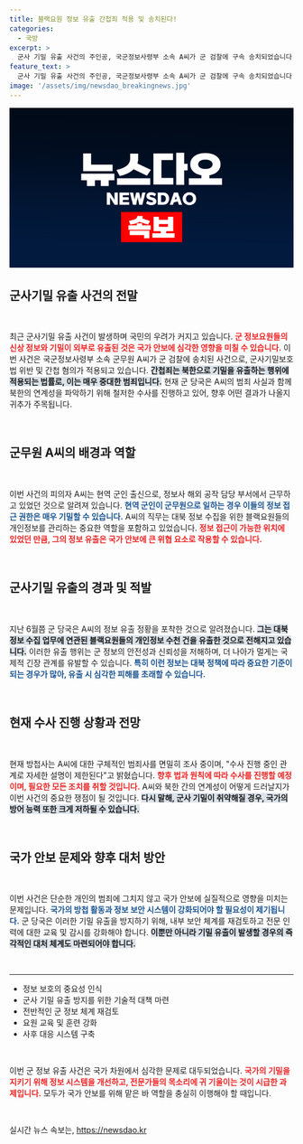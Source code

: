 ```yaml
---
title: 블랙요원 정보 유출 간첩죄 적용 및 송치된다!
categories:
  - 국방
excerpt: >
  군사 기밀 유출 사건의 주인공, 국군정보사령부 소속 A씨가 군 검찰에 구속 송치되었습니다. 북한과의 연관성 포착된 A씨의 치명적인 범죄 사실, 과연 어떤 진실이 숨어 있을까요? 클릭해 확인하세요!
feature_text: >
  군사 기밀 유출 사건의 주인공, 국군정보사령부 소속 A씨가 군 검찰에 구속 송치되었습니다. 북한과의 연관성 포착된 A씨의 치명적인 범죄 사실, 과연 어떤 진실이 숨어 있을까요? 클릭해 확인하세요!
image: '/assets/img/newsdao_breakingnews.jpg'
---
```


<p><img src="/assets/img/newsdao_breakingnews.jpg" alt="flaretime 속보" /></p>

<h2 data-ke-size="size26">군사기밀 유출 사건의 전말</h2>

<p data-ke-size="size16">&nbsp;</p>

<p data-ke-size="size16">최근 군사기밀 유출 사건이 발생하며 국민의 우려가 커지고 있습니다. <b><span style="color: #ee2323;">군 정보요원들의 신상 정보와 기밀이 외부로 유출된 것은 국가 안보에 심각한 영향을 미칠 수 있습니다.</span></b> 이번 사건은 국군정보사령부 소속 군무원 A씨가 군 검찰에 송치된 사건으로, 군사기밀보호법 위반 및 간첩 혐의가 적용되고 있습니다. <b><span style="background-color: #21538527;">간첩죄는 북한으로 기밀을 유출하는 행위에 적용되는 법률로, 이는 매우 중대한 범죄입니다.</span></b> 현재 군 당국은 A씨의 범죄 사실과 함께 북한의 연계성을 파악하기 위해 철저한 수사를 진행하고 있어, 향후 어떤 결과가 나올지 귀추가 주목됩니다.</p>

<p data-ke-size="size16">&nbsp;</p>

<h2 data-ke-size="size26">군무원 A씨의 배경과 역할</h2>

<p data-ke-size="size16">&nbsp;</p>

<p data-ke-size="size16">이번 사건의 피의자 A씨는 현역 군인 출신으로, 정보사 해외 공작 담당 부서에서 근무하고 있었던 것으로 알려져 있습니다. <b><span style="color: #1a5490;">현역 군인이 군무원으로 일하는 경우 이들의 정보 접근 권한은 매우 기밀할 수 있습니다.</span></b> A씨의 직무는 대북 정보 수집을 위한 블랙요원들의 개인정보를 관리하는 중요한 역할을 포함하고 있었습니다. <b><span style="color: #ee2323;">정보 접근이 가능한 위치에 있었던 만큼, 그의 정보 유출은 국가 안보에 큰 위협 요소로 작용할 수 있습니다.</span></b> </p>

<p data-ke-size="size16">&nbsp;</p>

<h2 data-ke-size="size26">군사기밀 유출의 경과 및 적발</h2>

<p data-ke-size="size16">&nbsp;</p>

<p data-ke-size="size16">지난 6월쯤 군 당국은 A씨의 정보 유출 정황을 포착한 것으로 알려졌습니다. <b><span style="background-color: #21538527;">그는 대북 정보 수집 업무에 연관된 블랙요원들의 개인정보 수천 건을 유출한 것으로 전해지고 있습니다.</span></b> 이러한 유출 행위는 군 정보의 안전성과 신뢰성을 저해하며, 더 나아가 멀게는 국제적 긴장 관계를 유발할 수 있습니다. <b><span style="color: #1a5490;">특히 이런 정보는 대북 정책에 따라 중요한 기준이 되는 경우가 많아, 유출 시 심각한 피해를 초래할 수 있습니다.</span></b> </p>

<p data-ke-size="size16">&nbsp;</p>

<h2 data-ke-size="size26">현재 수사 진행 상황과 전망</h2>

<p data-ke-size="size16">&nbsp;</p>

<p data-ke-size="size16">현재 방첩사는 A씨에 대한 구체적인 범죄사를 면밀히 조사 중이며, "수사 진행 중인 관계로 자세한 설명이 제한된다"고 밝혔습니다. <b><span style="color: #ee2323;">향후 법과 원칙에 따라 수사를 진행할 예정이며, 필요한 모든 조치를 취할 것입니다.</span></b> A씨와 북한 간의 연계성이 어떻게 드러날지가 이번 사건의 중요한 쟁점이 될 것입니다. <b><span style="background-color: #21538527;">다시 말해, 군사 기밀이 취약해질 경우, 국가의 방어 능력 또한 크게 저하될 수 있습니다.</span></b> </p>

<p data-ke-size="size16">&nbsp;</p>

<h2 data-ke-size="size26">국가 안보 문제와 향후 대처 방안</h2>

<p data-ke-size="size16">&nbsp;</p>

<p data-ke-size="size16">이번 사건은 단순한 개인의 범죄에 그치지 않고 국가 안보에 실질적으로 영향을 미치는 문제입니다. <b><span style="color: #1a5490;">국가의 방첩 활동과 정보 보안 시스템이 강화되어야 할 필요성이 제기됩니다.</span></b> 군 당국은 이러한 기밀 유출을 방지하기 위해, 내부 보안 체계를 재검토하고 전문 인력에 대한 교육 및 감시를 강화해야 합니다. <b><span style="background-color: #21538527;">이뿐만 아니라 기밀 유출이 발생할 경우의 즉각적인 대처 체계도 마련되어야 합니다.</span></b> </p>

<p data-ke-size="size16">&nbsp;</p>

<hr />

<ul>
<li>정보 보호의 중요성 인식</li>
<li>군사 기밀 유출 방지를 위한 기술적 대책 마련</li>
<li>전반적인 군 정보 체계 재검토</li>
<li>요원 교육 및 훈련 강화</li>
<li>사후 대응 시스템 구축</li>
</ul>

<p data-ke-size="size16">&nbsp;</p>

<p data-ke-size="size16">이번 군 정보 유출 사건은 국가 차원에서 심각한 문제로 대두되었습니다. <b><span style="color: #ee2323;">국가의 기밀을 지키기 위해 정보 시스템을 개선하고, 전문가들의 목소리에 귀 기울이는 것이 시급한 과제입니다.</span></b> 모두가 국가 안보를 위해 맡은 바 역할을 충실히 이행해야 할 때입니다.</p>

<p data-ke-size="size16">&nbsp;</p>
실시간 뉴스 속보는, <a href="https://newsdao.kr" rel="dofollow">https://newsdao.kr</a>


